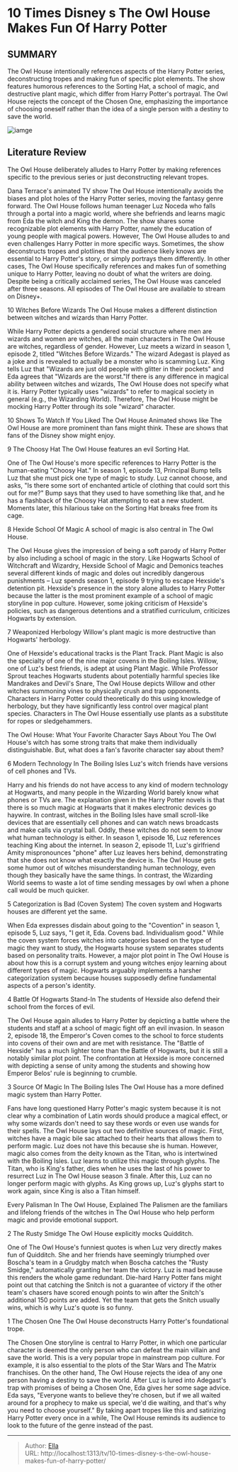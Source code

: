 # 10 Times Disney s The Owl House Makes Fun Of Harry Potter


## SUMMARY 


The Owl House
 intentionally references aspects of the 
Harry Potter
 series, deconstructing tropes and making fun of specific plot elements. 
 The show features humorous references to the Sorting Hat, a school of magic, and destructive plant magic, which differ from
 Harry Potter&#39;s
 portrayal. 
The Owl House
 rejects the concept of the Chosen One, emphasizing the importance of choosing oneself rather than the idea of a single person with a destiny to save the world. 

![iamge](https://static1.srcdn.com/wordpress/wp-content/uploads/2024/01/owl-house-makes-fun-of-harry-potter.jpeg)

## Literature Review
The Owl House deliberately alludes to Harry Potter by making references specific to the previous series or just deconstructing relevant tropes.




Dana Terrace&#39;s animated TV show The Owl House intentionally avoids the biases and plot holes of the Harry Potter series, moving the fantasy genre forward. The Owl House follows human teenager Luz Noceda who falls through a portal into a magic world, where she befriends and learns magic from Eda the witch and King the demon. The show shares some recognizable plot elements with Harry Potter, namely the education of young people with magical powers.
However, The Owl House alludes to and even challenges Harry Potter in more specific ways. Sometimes, the show deconstructs tropes and plotlines that the audience likely knows are essential to Harry Potter&#39;s story, or simply portrays them differently. In other cases, The Owl House specifically references and makes fun of something unique to Harry Potter, leaving no doubt of what the writers are doing. Despite being a critically acclaimed series, The Owl House was canceled after three seasons.
All episodes of The Owl House are available to stream on Disney&#43;. 










 








 10  Witches Before Wizards 
The Owl House makes a different distinction between witches and wizards than Harry Potter.
        

While Harry Potter depicts a gendered social structure where men are wizards and women are witches, all the main characters in The Owl House are witches, regardless of gender. However, Luz meets a wizard in season 1, episode 2, titled &#34;Witches Before Wizards.&#34; The wizard Adegast is played as a joke and is revealed to actually be a monster who is scamming Luz.
King tells Luz that &#34;Wizards are just old people with glitter in their pockets&#34; and Eda agrees that &#34;Wizards are the worst.&#34;If there is any difference in magical ability between witches and wizards, The Owl House does not specify what it is. Harry Potter typically uses &#34;wizards&#34; to refer to magical society in general (e.g., the Wizarding World). Therefore, The Owl House might be mocking Harry Potter through its sole &#34;wizard&#34; character.
            
 
 10 Shows To Watch If You Liked The Owl House 
Animated shows like The Owl House are more prominent than fans might think. These are shows that fans of the Disney show might enjoy. 









 9  The Choosy Hat 
The Owl House features an evil Sorting Hat.
        

One of The Owl House&#39;s more specific references to Harry Potter is the human-eating &#34;Choosy Hat.&#34; In season 1, episode 13, Principal Bump tells Luz that she must pick one type of magic to study. Luz cannot choose, and asks, &#34;Is there some sort of enchanted article of clothing that could sort this out for me?&#34; Bump says that they used to have something like that, and he has a flashback of the Choosy Hat attempting to eat a new student. Moments later, this hilarious take on the Sorting Hat breaks free from its cage.





 8  Hexide School Of Magic 
A school of magic is also central in The Owl House.


 







The Owl House gives the impression of being a soft parody of Harry Potter by also including a school of magic in the story. Like Hogwarts School of Witchcraft and Wizardry, Hexside School of Magic and Demonics teaches several different kinds of magic and doles out incredibly dangerous punishments – Luz spends season 1, episode 9 trying to escape Hexside&#39;s detention pit. Hexside&#39;s presence in the story alone alludes to Harry Potter because the latter is the most prominent example of a school of magic storyline in pop culture. However, some joking criticism of Hexside&#39;s policies, such as dangerous detentions and a stratified curriculum, criticizes Hogwarts by extension.





 7  Weaponized Herbology 
Willow&#39;s plant magic is more destructive than Hogwarts&#39; herbology.
        

One of Hexside&#39;s educational tracks is the Plant Track. Plant Magic is also the specialty of one of the nine major covens in the Boiling Isles. Willow, one of Luz&#39;s best friends, is adept at using Plant Magic. While Professor Sprout teaches Hogwarts students about potentially harmful species like Mandrakes and Devil&#39;s Snare, The Owl House depicts Willow and other witches summoning vines to physically crush and trap opponents. Characters in Harry Potter could theoretically do this using knowledge of herbology, but they have significantly less control over magical plant species. Characters in The Owl House essentially use plants as a substitute for ropes or sledgehammers.
            
 
 The Owl House: What Your Favorite Character Says About You 
The Owl House&#39;s witch has some strong traits that make them individually distinguishable. But, what does a fan&#39;s favorite character say about them?









 6  Modern Technology In The Boiling Isles 
Luz&#39;s witch friends have versions of cell phones and TVs.


 







Harry and his friends do not have access to any kind of modern technology at Hogwarts, and many people in the Wizarding World barely know what phones or TVs are. The explanation given in the Harry Potter novels is that there is so much magic at Hogwarts that it makes electronic devices go haywire. In contrast, witches in the Boiling Isles have small scroll-like devices that are essentially cell phones and can watch news broadcasts and make calls via crystal ball.
Oddly, these witches do not seem to know what human technology is either. In season 1, episode 16, Luz references teaching King about the internet. In season 2, episode 11, Luz&#39;s girlfriend Amity mispronounces &#34;phone&#34; after Luz leaves hers behind, demonstrating that she does not know what exactly the device is. The Owl House gets some humor out of witches misunderstanding human technology, even though they basically have the same things. In contrast, the Wizarding World seems to waste a lot of time sending messages by owl when a phone call would be much quicker.





 5  Categorization is Bad (Coven System) 
The coven system and Hogwarts houses are different yet the same.
        

When Eda expresses disdain about going to the &#34;Covention&#34; in season 1, episode 5, Luz says, &#34;I get it, Eda. Covens bad. Individualism good.&#34; While the coven system forces witches into categories based on the type of magic they want to study, the Hogwarts house system separates students based on personality traits. However, a major plot point in The Owl House is about how this is a corrupt system and young witches enjoy learning about different types of magic. Hogwarts arguably implements a harsher categorization system because houses supposedly define fundamental aspects of a person&#39;s identity.





 4  Battle Of Hogwarts Stand-In 
The students of Hexside also defend their school from the forces of evil.
        

The Owl House again alludes to Harry Potter by depicting a battle where the students and staff at a school of magic fight off an evil invasion. In season 2, episode 18, the Emperor&#39;s Coven comes to the school to force students into covens of their own and are met with resistance. The &#34;Battle of Hexside&#34; has a much lighter tone than the Battle of Hogwarts, but it is still a notably similar plot point. The confrontation at Hexside is more concerned with depicting a sense of unity among the students and showing how Emperor Belos&#39; rule is beginning to crumble.







 3  Source Of Magic In The Boiling Isles 
The Owl House has a more defined magic system than Harry Potter.
        

Fans have long questioned Harry Potter&#39;s magic system because it is not clear why a combination of Latin words should produce a magical effect, or why some wizards don&#39;t need to say these words or even use wands for their spells. The Owl House lays out two definitive sources of magic. First, witches have a magic bile sac attached to their hearts that allows them to perform magic. Luz does not have this because she is human.
However, magic also comes from the deity known as the Titan, who is intertwined with the Boiling Isles. Luz learns to utilize this magic through glyphs. The Titan, who is King&#39;s father, dies when he uses the last of his power to resurrect Luz in The Owl House season 3 finale. After this, Luz can no longer perform magic with glyphs. As King grows up, Luz&#39;s glyphs start to work again, since King is also a Titan himself.
            
 
 Every Palisman In The Owl House, Explained 
The Palismen are the familiars and lifelong friends of the witches in The Owl House who help perform magic and provide emotional support.









 2  The Rusty Smidge 
The Owl House explicitly mocks Quidditch.
        

One of The Owl House&#39;s funniest quotes is when Luz very directly makes fun of Quidditch. She and her friends have seemingly triumphed over Boscha&#39;s team in a Grudgby match when Boscha catches the &#34;Rusty Smidge,&#34; automatically granting her team the victory. Luz is mad because this renders the whole game redundant. Die-hard Harry Potter fans might point out that catching the Snitch is not a guarantee of victory if the other team&#39;s chasers have scored enough points to win after the Snitch&#39;s additional 150 points are added. Yet the team that gets the Snitch usually wins, which is why Luz&#39;s quote is so funny.







 1  The Chosen One 
The Owl House deconstructs Harry Potter&#39;s foundational trope.


 







The Chosen One storyline is central to Harry Potter, in which one particular character is deemed the only person who can defeat the main villain and save the world. This is a very popular trope in mainstream pop culture. For example, it is also essential to the plots of the Star Wars and The Matrix franchises. On the other hand, The Owl House rejects the idea of any one person having a destiny to save the world.
After Luz is lured into Adegast&#39;s trap with promises of being a Chosen One, Eda gives her some sage advice. Eda says, &#34;Everyone wants to believe they&#39;re chosen, but if we all waited around for a prophecy to make us special, we&#39;d die waiting, and that&#39;s why you need to choose yourself.&#34; By taking apart tropes like this and satirizing Harry Potter every once in a while, The Owl House reminds its audience to look to the future of the genre instead of the past.

---

> Author: [Ella](https://instagram.hk.cn/)  
> URL: http://localhost:1313/tv/10-times-disney-s-the-owl-house-makes-fun-of-harry-potter/  

